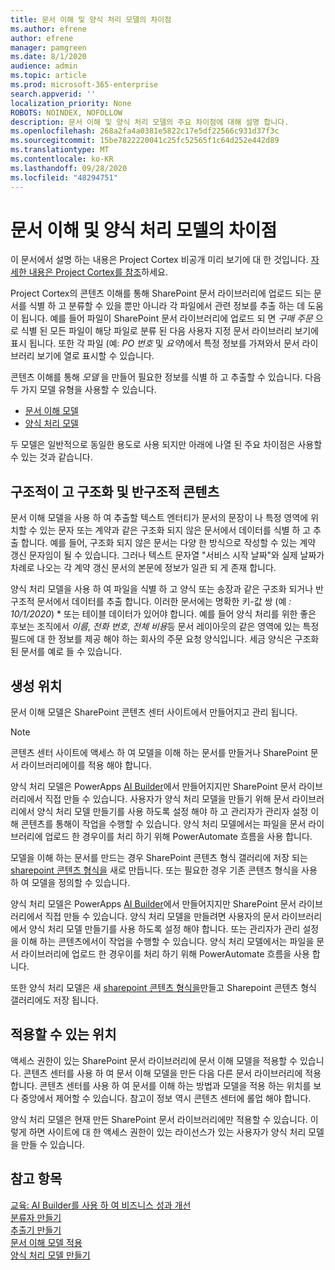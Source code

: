 ```yaml
---
title: 문서 이해 및 양식 처리 모델의 차이점
ms.author: efrene
author: efrene
manager: pamgreen
ms.date: 8/1/2020
audience: admin
ms.topic: article
ms.prod: microsoft-365-enterprise
search.appverid: ''
localization_priority: None
ROBOTS: NOINDEX, NOFOLLOW
description: 문서 이해 및 양식 처리 모델의 주요 차이점에 대해 설명 합니다.
ms.openlocfilehash: 268a2fa4a0381e5822c17e5df22566c931d37f3c
ms.sourcegitcommit: 15be7822220041c25fc52565f1c64d252e442d89
ms.translationtype: MT
ms.contentlocale: ko-KR
ms.lasthandoff: 09/28/2020
ms.locfileid: "48294751"
---
```

# <a name="difference-between-document-understanding-and-form-processing-models"></a>문서 이해 및 양식 처리 모델의 차이점 

이 문서에서 설명 하는 내용은 Project Cortex 비공개 미리 보기에 대 한 것입니다. [자세한 내용은 Project Cortex를 참조](https://aka.ms/projectcortex)하세요.

Project Cortex의 콘텐츠 이해를 통해 SharePoint 문서 라이브러리에 업로드 되는 문서를 식별 하 고 분류할 수 있을 뿐만 아니라 각 파일에서 관련 정보를 추출 하는 데 도움이 됩니다.  예를 들어 파일이 SharePoint 문서 라이브러리에 업로드 되 면 *구매 주문* 으로 식별 된 모든 파일이 해당 파일로 분류 된 다음 사용자 지정 문서 라이브러리 보기에 표시 됩니다. 또한 각 파일 (예: *PO 번호* 및 *요약*)에서 특정 정보를 가져와서 문서 라이브러리 보기에 열로 표시할 수 있습니다. 

콘텐츠 이해를 통해 *모델* 을 만들어 필요한 정보를 식별 하 고 추출할 수 있습니다. 다음 두 가지 모델 유형을 사용할 수 있습니다.

- [문서 이해 모델](document-understanding-overview.md)
- [양식 처리 모델](form-processing-overview.md)

두 모델은 일반적으로 동일한 용도로 사용 되지만 아래에 나열 된 주요 차이점은 사용할 수 있는 것과 같습니다.

## <a name="structured-versus-unstructured-and-semi-structured-content"></a>구조적이 고 구조화 및 반구조적 콘텐츠

문서 이해 모델을 사용 하 여 추출할 텍스트 엔터티가 문서의 문장이 나 특정 영역에 위치할 수 있는 문자 또는 계약과 같은 구조화 되지 않은 문서에서 데이터를 식별 하 고 추출 합니다. 예를 들어, 구조화 되지 않은 문서는 다양 한 방식으로 작성할 수 있는 계약 갱신 문자임이 될 수 있습니다. 그러나 텍스트 문자열 "서비스 시작 날짜"와 실제 날짜가 차례로 나오는 각 계약 갱신 문서의 본문에 정보가 일관 되 게 존재 합니다.   

양식 처리 모델을 사용 하 여 파일을 식별 하 고 양식 또는 송장과 같은 구조화 되거나 반구조적 문서에서 데이터를 추출 합니다. 이러한 문서에는 명확한 키-값 쌍 (예 *: 10/1/2020*) * 또는 테이블 데이터가 있어야 합니다. 예를 들어 양식 처리를 위한 좋은 후보는 조직에서 *이름*, *전화 번호*, *전체 비용*등 문서 레이아웃의 같은 영역에 있는 특정 필드에 대 한 정보를 제공 해야 하는 회사의 주문 요청 양식입니다.  세금 양식은 구조화 된 문서를 예로 들 수 있습니다. 

## <a name="where-they-are-created"></a>생성 위치

문서 이해 모델은 SharePoint 콘텐츠 센터 사이트에서 만들어지고 관리 됩니다. 

> [!NOTE]
> 콘텐츠 센터 사이트에 액세스 하 여 모델을 이해 하는 문서를 만들거나 SharePoint 문서 라이브러리에이를 적용 해야 합니다. 

양식 처리 모델은 PowerApps [AI Builder](https://docs.microsoft.com/ai-builder/overview)에서 만들어지지만 SharePoint 문서 라이브러리에서 직접 만들 수 있습니다. 사용자가 양식 처리 모델을 만들기 위해 문서 라이브러리에서 양식 처리 모델 만들기를 사용 하도록 설정 해야 하 고 관리자가 관리자 설정 이해 콘텐츠를 통해이 작업을 수행할 수 있습니다. 양식 처리 모델에서는 파일을 문서 라이브러리에 업로드 한 경우이를 처리 하기 위해 PowerAutomate 흐름을 사용 합니다.

모델을 이해 하는 문서를 만드는 경우 SharePoint 콘텐츠 형식 갤러리에 저장 되는 [sharepoint 콘텐츠 형식을](https://support.microsoft.com/office/use-content-types-to-manage-content-consistently-on-a-site-48512bcb-6527-480b-b096-c03b7ec1d978) 새로 만듭니다. 또는 필요한 경우 기존 콘텐츠 형식을 사용 하 여 모델을 정의할 수 있습니다.

양식 처리 모델은 PowerApps [AI Builder](https://docs.microsoft.com/ai-builder/overview)에서 만들어지지만 SharePoint 문서 라이브러리에서 직접 만들 수 있습니다. 양식 처리 모델을 만들려면 사용자의 문서 라이브러리에서 양식 처리 모델 만들기를 사용 하도록 설정 해야 합니다. 또는 관리자가 관리 설정을 이해 하는 콘텐츠에서이 작업을 수행할 수 있습니다. 양식 처리 모델에서는 파일을 문서 라이브러리에 업로드 한 경우이를 처리 하기 위해 PowerAutomate 흐름을 사용 합니다.

또한 양식 처리 모델은 새 [sharepoint 콘텐츠 형식을](https://support.microsoft.com/office/use-content-types-to-manage-content-consistently-on-a-site-48512bcb-6527-480b-b096-c03b7ec1d978)만들고 Sharepoint 콘텐츠 형식 갤러리에도 저장 됩니다.

## <a name="where-they-can-be-applied"></a>적용할 수 있는 위치

액세스 권한이 있는 SharePoint 문서 라이브러리에 문서 이해 모델을 적용할 수 있습니다. 콘텐츠 센터를 사용 하 여 문서 이해 모델을 만든 다음 다른 문서 라이브러리에 적용 합니다. 콘텐츠 센터를 사용 하 여 문서를 이해 하는 방법과 모델을 적용 하는 위치를 보다 중앙에서 제어할 수 있습니다. 참고이 정보 역시 콘텐츠 센터에 롤업 해야 합니다.

양식 처리 모델은 현재 만든 SharePoint 문서 라이브러리에만 적용할 수 있습니다. 이렇게 하면 사이트에 대 한 액세스 권한이 있는 라이선스가 있는 사용자가 양식 처리 모델을 만들 수 있습니다.

 ## <a name="see-also"></a>참고 항목
[교육: AI Builder를 사용 하 여 비즈니스 성과 개선](https://docs.microsoft.com/learn/paths/improve-business-performance-ai-builder/?source=learn)</br>
[분류자 만들기](create-a-classifier.md)</br>
[추출기 만들기](create-an-extractor.md)</br>
[문서 이해 모델 적용](apply-a-model.md)</br>
[양식 처리 모델 만들기](create-a-form-processing-model.md)</br>
